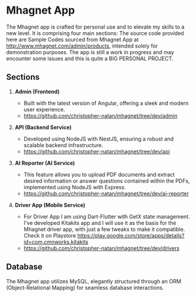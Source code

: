 # Mhagnet App

The Mhagnet app is crafted for personal use and to elevate my skills to a new level. It is comprising four main sections:
The source code provided here are Sample Codes sourced from Mhagnet App at http://www.mhagnet.com/admin/products, intended solely for demonstration purposes.
The app is still a work in progress and may encounter some issues and this is quite a BIG PERSONAL PROJECT.


## Sections

1. **Admin (Frontend)**
    - Built with the latest version of Angular, offering a sleek and modern user experience.
    - https://github.com/christopher-natan/mhagnet/tree/dev/admin

2. **API (Backend Service)**
    - Developed using NodeJS with NestJS, ensuring a robust and scalable backend infrastructure.
    - https://github.com/christopher-natan/mhagnet/tree/dev/api

3. **AI Reporter (AI Service)**
    - This feature allows you to upload PDF documents and extract desired information or answer questions contained within the PDFs, implemented using NodeJS with Express.
    - https://github.com/christopher-natan/mhagnet/tree/dev/ai-reporter
3. **Driver App (Mobile Service)**
   - For Driver App I am using Dart-Flutter with GetX state management. I've developed Kitakits app and I will use it as the basis for the Mhagnet driver app,
     with just a few tweaks to make it compatible. Check it on Playstore https://play.google.com/store/apps/details?id=com.cmnworks.kitakits
   - https://github.com/christopher-natan/mhagnet/tree/dev/drivers

## Database

The Mhagnet app utilizes MySQL, elegantly structured through an ORM (Object-Relational Mapping) for seamless database interactions.





